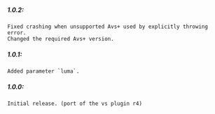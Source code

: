 ##### 1.0.2:
    Fixed crashing when unsupported Avs+ used by explicitly throwing error.
    Changed the required Avs+ version.

##### 1.0.1:
    Added parameter `luma`.

##### 1.0.0:
    Initial release. (port of the vs plugin r4)
